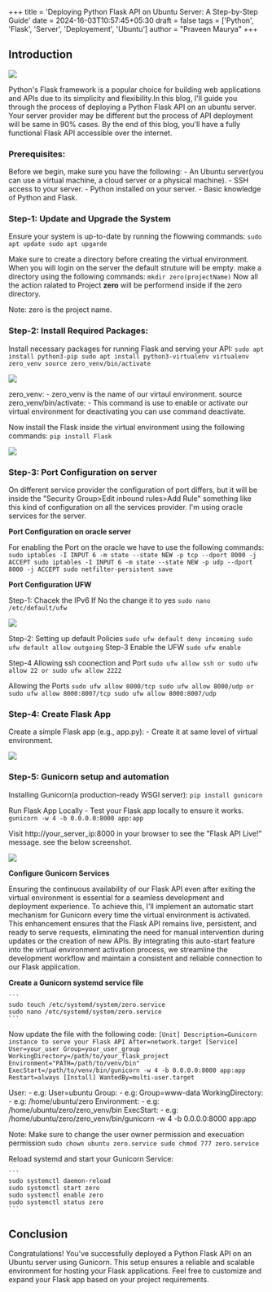 +++
title = 'Deploying Python Flask API on Ubuntu Server: A Step-by-Step Guide'
date = 2024-16-03T10:57:45+05:30
draft = false
tags = ['Python', 'Flask', 'Server', 'Deployement', 'Ubuntu']
author = "Praveen Maurya"
+++

## Introduction

![](/images/LMDE/lmde-6.png)

Python's Flask framework is a popular choice for building web applications and APIs due to its simplicity and flexibility.In this blog, I'll guide you through the process of deploying a Python Flask API on an ubuntu server. Your server provider may be different but the process of API deployment will be same in 90% cases. By the end of this blog, you'll have a fully functional Flask API accessible over the internet.

### Prerequisites:

Before we begin, make sure you have the following:
	- An Ubuntu server(you can use a virtual machine, a cloud server or a physical machine).
	- SSH access to your server.
	- Python installed on your server.
	- Basic knowledge of Python and Flask.

### Step-1: Update and Upgrade the System

Ensure your system is up-to-date by running the flowwing commands:
	```
		sudo apt update
		sudo apt upgarde
	```

Make sure to create a directory before creating the virtual environment. When you will login on the server the default struture will be empty. make a directory using the following commands:
	```
	mkdir zero(projectName)
	```
Now  all the action ralated to Project **zero** will be performend inside if the zero directory.

Note: zero is the project name.


###  Step-2: Install Required Packages:

Install necessary packages for running Flask and serving your API:
	```
	sudo apt install python3-pip
	sudo apt install python3-virtualenv
	virtualenv zero_venv
	source zero_venv/bin/activate
	```

![](/images/FlaskAPI/FlaskAPI_venv.png)

zero_venv: 
	- zero_venv is the name of our virtaul environment.
source zero_venv/bin/activate: 
	- This command is use to enable or activate our virtual environment for deactivating you can use command deactivate.

Now install the Flask inside the virtual environment using the following commands:
	```
	pip install Flask
	```

![](/images/FlaskAPI/Flask.png)

### Step-3: Port Configuration on server 

On different service provider the configuration of port differs, but it will be inside the "Security Group>Edit inbound rules>Add Rule" something like this kind of configuration on all the services provider. I'm using oracle services for the server.

**Port Configuration on oracle server**

For enabling the Port on the oracle we have to use the following commands:
	```
	sudo iptables -I INPUT 6 -m state --state NEW -p tcp --dport 8000 -j ACCEPT
	sudo iptables -I INPUT 6 -m state --state NEW -p udp --dport 8000 -j ACCEPT
	sudo netfilter-persistent save
	```		

**Port Configuration UFW**

Step-1: Chacek the IPv6 If No the change it to yes
	```
	sudo nano /etc/default/ufw
	```

![](/images/FlaskAPI/ufw.png)

Step-2: Setting up default Policies
	```
	sudo ufw default deny incoming
	sudo ufw default allow outgoing
	```
Step-3 Enable the UFW
	```
	sudo ufw enable
	```

Step-4 Allowing ssh coonection and Port
	```
	sudo ufw allow ssh
	or
	sudo ufw allow 22
	or
	sudo ufw allow 2222
	```

Allowing the Ports
	```
	sudo ufw allow 8000/tcp
	sudo ufw allow 8000/udp
	or 
	sudo ufw allow 8000:8007/tcp
	sudo ufw allow 8000:8007/udp
	```

### Step-4: Create Flask App

Create a simple Flask app (e.g., app.py):
	- Create it at same level of virtual environment.

![](/images/FlaskAPI/app.py.png)


### Step-5: Gunicorn setup and automation 

Installing Gunicorn(a production-ready WSGI server):
	```
	pip install gunicorn
	```

Run Flask App Locally - Test your Flask app locally to ensure it works.
	```
	gunicorn -w 4 -b 0.0.0.0:8000 app:app
	```

Visit http://your_server_ip:8000 in your browser to see the "Flask API Live!" message.
see the below screenshot.

![](/images/FlaskAPI/app.py.png)

**Configure Gunicorn Services**

Ensuring the continuous availability of our Flask API even after exiting the virtual environment is essential for a seamless development and deployment experience. To achieve this, I'll implement an automatic start mechanism for Gunicorn every time the virtual environment is activated. This enhancement ensures that the Flask API remains live, persistent, and ready to serve requests, eliminating the need for manual intervention during updates or the creation of new APIs. By integrating this auto-start feature into the virtual environment activation process, we streamline the development workflow and maintain a consistent and reliable connection to our Flask application.

**Create a Gunicorn systemd service file**

	```
	sudo touch /etc/systemd/system/zero.service
	sudo nano /etc/systemd/system/zero.service
	``` 

Now update the file with the following code:
	```
	[Unit]
	Description=Gunicorn instance to serve your Flask API
	After=network.target
	[Service]
	User=your_user
	Group=your_user_group
	WorkingDirectory=/path/to/your_flask_project
	Environment="PATH=/path/to/venv/bin"
	ExecStart=/path/to/venv/bin/gunicorn -w 4 -b 0.0.0.0:8000 app:app
	Restart=always
	[Install]
	WantedBy=multi-user.target
	```	

User:
	- e.g: User=ubuntu
Group:
	- e.g: Group=www-data
WorkingDirectory:
	- e.g: /home/ubuntu/zero
Environment:
	- e.g: /home/ubuntu/zero/zero_venv/bin
ExecStart:
	- e.g: /home/ubuntu/zero/zero_venv/bin/gunicorn -w 4 -b 0.0.0.0:8000 app:app


Note: Make sure to change the user owner permission and execuation permission
	```
	sudo chown ubuntu zero.service
	sudo chmod 777 zero.service
	```


Reload systemd and start your Gunicorn Service:

	```
	sudo systemctl daemon-reload
	sudo systemctl start zero
	sudo systemctl enable zero
	sudo systemctl status zero
	```


## Conclusion

Congratulations! You've successfully deployed a Python Flask API on an Ubuntu server using Gunicorn. This setup ensures a reliable and scalable environment for hosting your Flask applications. Feel free to customize and expand your Flask app based on your project requirements.

